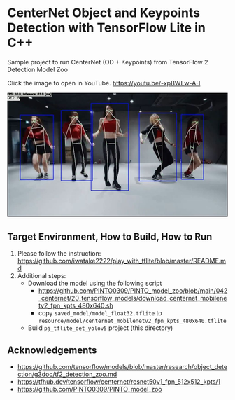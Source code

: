 # CenterNet Object and Keypoints Detection with TensorFlow Lite in C++
Sample project to run CenterNet (OD + Keypoints) from TensorFlow 2 Detection Model Zoo

Click the image to open in YouTube. https://youtu.be/-xpBWLw-A-I

[![00_doc/centernet_kpts.jpg](00_doc/centernet_kpts.jpg)](https://youtu.be/-xpBWLw-A-I)


## Target Environment, How to Build, How to Run
1. Please follow the instruction: https://github.com/iwatake2222/play_with_tflite/blob/master/README.md
2. Additional steps:
    - Download the model using the following script
        - https://github.com/PINTO0309/PINTO_model_zoo/blob/main/042_centernet/20_tensorflow_models/download_centernet_mobilenetv2_fpn_kpts_480x640.sh
        - copy `saved_model/model_float32.tflite` to `resource/model/centernet_mobilenetv2_fpn_kpts_480x640.tflite`
    - Build  `pj_tflite_det_yolov5` project (this directory)

## Acknowledgements
- https://github.com/tensorflow/models/blob/master/research/object_detection/g3doc/tf2_detection_zoo.md
- https://tfhub.dev/tensorflow/centernet/resnet50v1_fpn_512x512_kpts/1
- https://github.com/PINTO0309/PINTO_model_zoo

